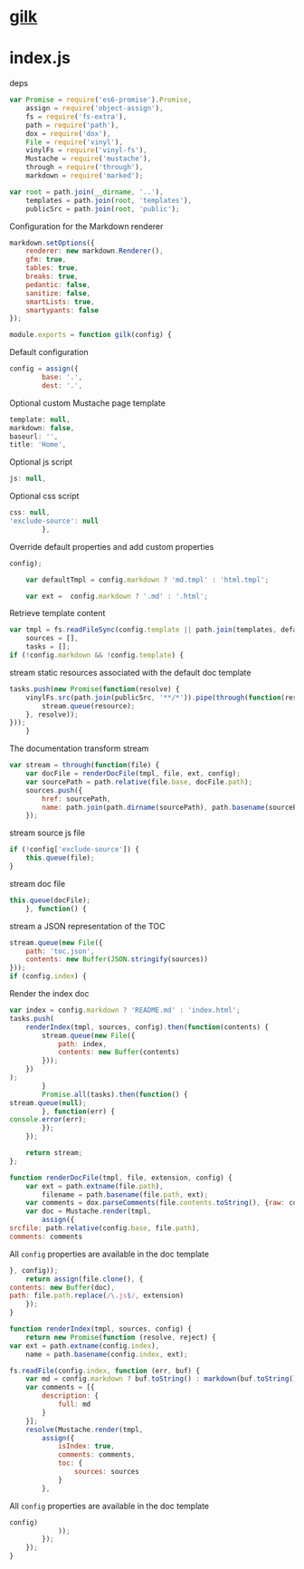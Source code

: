 # [gilk](/docs/)


# index.js
deps
``` javascript
var Promise = require('es6-promise').Promise,
    assign = require('object-assign'),
    fs = require('fs-extra'),
    path = require('path'),
    dox = require('dox'),
    File = require('vinyl'),
    vinylFs = require('vinyl-fs'),
    Mustache = require('mustache'),
    through = require('through'),
    markdown = require('marked');

var root = path.join(__dirname, '..'),
    templates = path.join(root, 'templates'),
    publicSrc = path.join(root, 'public');
```
Configuration for the Markdown renderer
``` javascript
markdown.setOptions({
    renderer: new markdown.Renderer(),
    gfm: true,
    tables: true,
    breaks: true,
    pedantic: false,
    sanitize: false,
    smartLists: true,
    smartypants: false
});

module.exports = function gilk(config) {
```
Default configuration
``` javascript
config = assign({
        base: '.',
        dest: '.',
```
Optional custom Mustache page template
``` javascript
template: null,
markdown: false,
baseurl: '',
title: 'Home',
```
Optional js script
``` javascript
js: null,
```
Optional css script
``` javascript
css: null,
'exclude-source': null
        },
```
Override default properties and add custom properties
``` javascript
config);

    var defaultTmpl = config.markdown ? 'md.tmpl' : 'html.tmpl';

    var ext =  config.markdown ? '.md' : '.html';
```
Retrieve template content
``` javascript
var tmpl = fs.readFileSync(config.template || path.join(templates, defaultTmpl)).toString(),
    sources = [],
    tasks = [];
if (!config.markdown && !config.template) {
```
stream static resources associated with the default doc template
``` javascript
tasks.push(new Promise(function(resolve) {
    vinylFs.src(path.join(publicSrc, '**/*')).pipe(through(function(resource) {
        stream.queue(resource);
    }, resolve));
}));
    }
```
The documentation transform stream
``` javascript
var stream = through(function(file) {
    var docFile = renderDocFile(tmpl, file, ext, config);
    var sourcePath = path.relative(file.base, docFile.path);
    sources.push({
        href: sourcePath,
        name: path.join(path.dirname(sourcePath), path.basename(sourcePath, ext)).split(path.sep).join('/')
    });
```
stream source js file
``` javascript
if (!config['exclude-source']) {
    this.queue(file);
}
```
stream doc file
``` javascript
this.queue(docFile);
    }, function() {
```
stream a JSON representation of the TOC
``` javascript
stream.queue(new File({
    path: 'toc.json',
    contents: new Buffer(JSON.stringify(sources))
}));
if (config.index) {
```
Render the index doc
``` javascript
var index = config.markdown ? 'README.md' : 'index.html';
tasks.push(
    renderIndex(tmpl, sources, config).then(function(contents) {
        stream.queue(new File({
            path: index,
            contents: new Buffer(contents)
        }));
    })
);
        }
        Promise.all(tasks).then(function() {
stream.queue(null);
        }, function(err) {
console.error(err);
        });
    });

    return stream;
};

function renderDocFile(tmpl, file, extension, config) {
    var ext = path.extname(file.path),
        filename = path.basename(file.path, ext);
    var comments = dox.parseComments(file.contents.toString(), {raw: config.markdown});
    var doc = Mustache.render(tmpl,
        assign({
srcfile: path.relative(config.base, file.path),
comments: comments
```
All `config` properties are available in the doc template
``` javascript
}, config));
    return assign(file.clone(), {
contents: new Buffer(doc),
path: file.path.replace(/\.js$/, extension)
    });
}

function renderIndex(tmpl, sources, config) {
    return new Promise(function (resolve, reject) {
var ext = path.extname(config.index),
    name = path.basename(config.index, ext);

fs.readFile(config.index, function (err, buf) {
    var md = config.markdown ? buf.toString() : markdown(buf.toString());
    var comments = [{
        description: {
            full: md
        }
    }];
    resolve(Mustache.render(tmpl,
        assign({
            isIndex: true,
            comments: comments,
            toc: {
                sources: sources
            }
        },
```
All `config` properties are available in the doc template
``` javascript
config)
            ));
        });
    });
}
```
